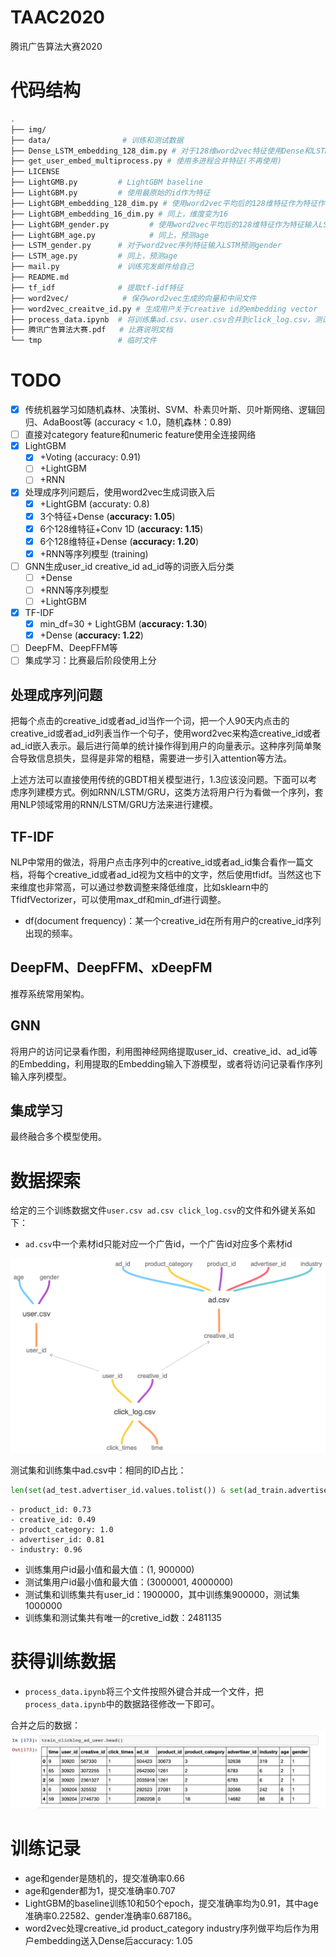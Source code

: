 # TAAC2020
腾讯广告算法大赛2020

# 代码结构

```bash
.
├── img/
├── data/                # 训练和测试数据
├── Dense_LSTM_embedding_128_dim.py # 对于128维word2vec特征使用Dense和LSTM模型
├── get_user_embed_multiprocess.py # 使用多进程合并特征(不再使用)
├── LICENSE
├── LightGMB.py         # LightGBM baseline
├── LightGBM.py         # 使用最原始的id作为特征
├── LightGBM_embedding_128_dim.py # 使用word2vec平均后的128维特征作为特征作为特征输入LGBM
├── LightGBM_embedding_16_dim.py # 同上，维度变为16
├── LightGBM_gender.py         # 使用word2vec平均后的128维特征作为特征输入LSTM预测gender
├── LightGBM_age.py            # 同上，预测age
├── LSTM_gender.py      # 对于word2vec序列特征输入LSTM预测gender
├── LSTM_age.py         # 同上，预测age
├── mail.py             # 训练完发邮件给自己
├── README.md
├── tf_idf              # 提取tf-idf特征
├── word2vec/            # 保存word2vec生成的向量和中间文件
├── word2vec_creaitve_id.py # 生成用户关于creative id的embedding vector
├── process_data.ipynb  # 将训练集ad.csv、user.csv合并到click_log.csv，测试集中的ad.csv合并到click_log.csv
├── 腾讯广告算法大赛.pdf   # 比赛说明文档
└── tmp                 # 临时文件
```
# TODO

- [x] 传统机器学习如随机森林、决策树、SVM、朴素贝叶斯、贝叶斯网络、逻辑回归、AdaBoost等 (accuracy < 1.0，随机森林：0.89)
- [ ] 直接对category feature和numeric feature使用全连接网络
- [x] LightGBM
    - [x] +Voting (accuracy: 0.91)
    - [ ] +LightGBM
    - [ ] +RNN
- [x] 处理成序列问题后，使用word2vec生成词嵌入后
    - [x] +LightGBM (accuraty: 0.8)
    - [x] 3个特征+Dense (**accuracy: 1.05**)
    - [x] 6个128维特征+Conv 1D (**accuracy: 1.15**)
    - [x] 6个128维特征+Dense (**accuracy: 1.20**)
    - [x] +RNN等序列模型 (training)
- [ ] GNN生成user_id creative_id ad_id等的词嵌入后分类
    - [ ] +Dense
    - [ ] +RNN等序列模型
    - [ ] +LightGBM
- [x] TF-IDF
    - [x] min_df=30 + LightGBM (**accuracy: 1.30**)
    - [x] +Dense (**accuracy: 1.22**)
- [ ] DeepFM、DeepFFM等
- [ ] 集成学习：比赛最后阶段使用上分

## 处理成序列问题

把每个点击的creative_id或者ad_id当作一个词，把一个人90天内点击的creative_id或者ad_id列表当作一个句子，使用word2vec来构造creative_id或者ad_id嵌入表示。最后进行简单的统计操作得到用户的向量表示。这种序列简单聚合导致信息损失，显得是非常的粗糙，需要进一步引入attention等方法。

上述方法可以直接使用传统的GBDT相关模型进行，1.3应该没问题。下面可以考虑序列建模方式。例如RNN/LSTM/GRU，这类方法将用户行为看做一个序列，套用NLP领域常用的RNN/LSTM/GRU方法来进行建模。

## TF-IDF

NLP中常用的做法，将用户点击序列中的creative_id或者ad_id集合看作一篇文档，将每个creative_id或者ad_id视为文档中的文字，然后使用tfidf。当然这也下来维度也非常高，可以通过参数调整来降低维度，比如sklearn中的TfidfVectorizer，可以使用max_df和min_df进行调整。
- df(document frequency)：某一个creative_id在所有用户的creative_id序列出现的频率。

## DeepFM、DeepFFM、xDeepFM

推荐系统常用架构。

## GNN

将用户的访问记录看作图，利用图神经网络提取user_id、creative_id、ad_id等的Embedding，利用提取的Embedding输入下游模型，或者将访问记录看作序列输入序列模型。

## 集成学习

最终融合多个模型使用。


# 数据探索

给定的三个训练数据文件`user.csv ad.csv click_log.csv`的文件和外键关系如下：
- `ad.csv`中一个素材id只能对应一个广告id，一个广告id对应多个素材id

![](img/TAAC2020.png)

测试集和训练集中ad.csv中：相同的ID占比：
```python
len(set(ad_test.advertiser_id.values.tolist()) & set(ad_train.advertiser_id.values.tolist()))/len(set(ad_test.advertiser_id.values.tolist()) | set(ad_train.advertiser_id.values.tolist()))
```
```
- product_id: 0.73
- creative_id: 0.49
- product_category: 1.0
- advertiser_id: 0.81
- industry: 0.96
```

- 训练集用户id最小值和最大值：(1, 900000)
- 测试集用户id最小值和最大值：(3000001, 4000000)
- 测试集和训练集共有user_id：1900000，其中训练集900000，测试集1000000
- 训练集和测试集共有唯一的cretive_id数：2481135

# 获得训练数据
- `process_data.ipynb`将三个文件按照外键合并成一个文件，把`process_data.ipynb`中的数据路径修改一下即可。

合并之后的数据：
![](img/data_merged.png)

# 训练记录

- age和gender是随机的，提交准确率0.66
- age和gender都为1，提交准确率0.707
- LightGBM的baseline训练10和50个epoch，提交准确率均为0.91，其中age准确率0.22582、gender准确率0.687186。
- word2vec处理creative_id product_category industry序列做平均后作为用户embedding送入Dense后accuracy: 1.05